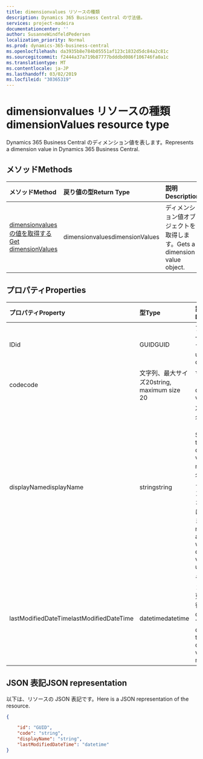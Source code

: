 ```yaml
---
title: dimensionvalues リソースの種類
description: Dynamics 365 Business Central の寸法値。
services: project-madeira
documentationcenter: ''
author: SusanneWindfeldPedersen
localization_priority: Normal
ms.prod: dynamics-365-business-central
ms.openlocfilehash: da3935b8e784b05551af123c1832d5dc84a2c81c
ms.sourcegitcommit: f2444a37a719b87777bdddbd086f106746fa0a1c
ms.translationtype: MT
ms.contentlocale: ja-JP
ms.lasthandoff: 03/02/2019
ms.locfileid: "30365319"
---
```

# <a name="dimensionvalues-resource-type"></a><span data-ttu-id="0fcbe-103">dimensionvalues リソースの種類</span><span class="sxs-lookup"><span data-stu-id="0fcbe-103">dimensionValues resource type</span></span>
<span data-ttu-id="0fcbe-104">Dynamics 365 Business Central のディメンション値を表します。</span><span class="sxs-lookup"><span data-stu-id="0fcbe-104">Represents a dimension value in Dynamics 365 Business Central.</span></span>

## <a name="methods"></a><span data-ttu-id="0fcbe-105">メソッド</span><span class="sxs-lookup"><span data-stu-id="0fcbe-105">Methods</span></span>

| <span data-ttu-id="0fcbe-106">メソッド</span><span class="sxs-lookup"><span data-stu-id="0fcbe-106">Method</span></span>       | <span data-ttu-id="0fcbe-107">戻り値の型</span><span class="sxs-lookup"><span data-stu-id="0fcbe-107">Return Type</span></span>  |<span data-ttu-id="0fcbe-108">説明</span><span class="sxs-lookup"><span data-stu-id="0fcbe-108">Description</span></span>                   |
|:-------------|:-------------|:-----------------------------|
|[<span data-ttu-id="0fcbe-109">dimensionvalues の値を取得する</span><span class="sxs-lookup"><span data-stu-id="0fcbe-109">Get dimensionValues</span></span>](../api/dynamics-dimensionvalue-get.md)|<span data-ttu-id="0fcbe-110">dimensionvalues</span><span class="sxs-lookup"><span data-stu-id="0fcbe-110">dimensionValues</span></span>|<span data-ttu-id="0fcbe-111">ディメンション値オブジェクトを取得します。</span><span class="sxs-lookup"><span data-stu-id="0fcbe-111">Gets a dimension value object.</span></span>|


## <a name="properties"></a><span data-ttu-id="0fcbe-112">プロパティ</span><span class="sxs-lookup"><span data-stu-id="0fcbe-112">Properties</span></span>
| <span data-ttu-id="0fcbe-113">プロパティ</span><span class="sxs-lookup"><span data-stu-id="0fcbe-113">Property</span></span>           | <span data-ttu-id="0fcbe-114">型</span><span class="sxs-lookup"><span data-stu-id="0fcbe-114">Type</span></span>                  |<span data-ttu-id="0fcbe-115">説明</span><span class="sxs-lookup"><span data-stu-id="0fcbe-115">Description</span></span>                                        |
|:-------------------|:----------------------|:--------------------------------------------------|
|<span data-ttu-id="0fcbe-116">ID</span><span class="sxs-lookup"><span data-stu-id="0fcbe-116">id</span></span>                  |<span data-ttu-id="0fcbe-117">GUID</span><span class="sxs-lookup"><span data-stu-id="0fcbe-117">GUID</span></span>                   |<span data-ttu-id="0fcbe-118">アイテムの一意の ID です。</span><span class="sxs-lookup"><span data-stu-id="0fcbe-118">The unique ID of the item.</span></span>                         |
|<span data-ttu-id="0fcbe-119">code</span><span class="sxs-lookup"><span data-stu-id="0fcbe-119">code</span></span>                |<span data-ttu-id="0fcbe-120">文字列、最大サイズ20</span><span class="sxs-lookup"><span data-stu-id="0fcbe-120">string, maximum size 20</span></span>|<span data-ttu-id="0fcbe-121">寸法値コード。</span><span class="sxs-lookup"><span data-stu-id="0fcbe-121">The dimension value code.</span></span>                          |
|<span data-ttu-id="0fcbe-122">displayName</span><span class="sxs-lookup"><span data-stu-id="0fcbe-122">displayName</span></span>         |<span data-ttu-id="0fcbe-123">string</span><span class="sxs-lookup"><span data-stu-id="0fcbe-123">string</span></span>                 |<span data-ttu-id="0fcbe-124">次元の値の名前を指定します。</span><span class="sxs-lookup"><span data-stu-id="0fcbe-124">Specifies the dimension value's name.</span></span> <span data-ttu-id="0fcbe-125">この名前は、ディメンション値が使用される場所に表示されます。</span><span class="sxs-lookup"><span data-stu-id="0fcbe-125">This name will appear where the dimension value is used.</span></span>|
|<span data-ttu-id="0fcbe-126">lastModifiedDateTime</span><span class="sxs-lookup"><span data-stu-id="0fcbe-126">lastModifiedDateTime</span></span>|<span data-ttu-id="0fcbe-127">datetime</span><span class="sxs-lookup"><span data-stu-id="0fcbe-127">datetime</span></span>               |<span data-ttu-id="0fcbe-128">ディメンション値が変更された最後の datetime。</span><span class="sxs-lookup"><span data-stu-id="0fcbe-128">The last datetime the dimension value was modified.</span></span>|  


## <a name="json-representation"></a><span data-ttu-id="0fcbe-129">JSON 表記</span><span class="sxs-lookup"><span data-stu-id="0fcbe-129">JSON representation</span></span>

<span data-ttu-id="0fcbe-130">以下は、リソースの JSON 表記です。</span><span class="sxs-lookup"><span data-stu-id="0fcbe-130">Here is a JSON representation of the resource.</span></span>


```json
{

    "id": "GUID",
    "code": "string",
    "displayName": "string",
    "lastModifiedDateTime": "datetime"
}
```


